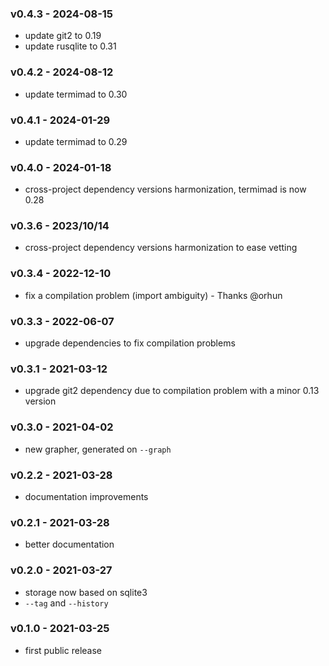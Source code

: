 <a name="v0.4.3"></a>
### v0.4.3 - 2024-08-15
- update git2 to 0.19
- update rusqlite to 0.31

<a name="v0.4.2"></a>
### v0.4.2 - 2024-08-12
- update termimad to 0.30

<a name="v0.4.1"></a>
### v0.4.1 - 2024-01-29
- update termimad to 0.29

<a name="v0.4.0"></a>
### v0.4.0 - 2024-01-18
- cross-project dependency versions harmonization, termimad is now 0.28

<a name="v0.3.6"></a>
### v0.3.6 - 2023/10/14
- cross-project dependency versions harmonization to ease vetting

<a name="v0.3.4"></a>
### v0.3.4 - 2022-12-10
- fix a compilation problem (import ambiguity) - Thanks @orhun

<a name="v0.3.3"></a>
### v0.3.3 - 2022-06-07
- upgrade dependencies to fix compilation problems

<a name="v0.3.1"></a>
### v0.3.1 - 2021-03-12
- upgrade git2 dependency due to compilation problem with a minor 0.13 version

<a name="v0.3.0"></a>
### v0.3.0 - 2021-04-02
- new grapher, generated on `--graph`

<a name="v0.2.2"></a>
### v0.2.2 - 2021-03-28
- documentation improvements

<a name="v0.2.1"></a>
### v0.2.1 - 2021-03-28
- better documentation

<a name="v0.2.0"></a>
### v0.2.0 - 2021-03-27
- storage now based on sqlite3
- `--tag` and `--history`

<a name="v0.1.0"></a>
### v0.1.0 - 2021-03-25
- first public release
